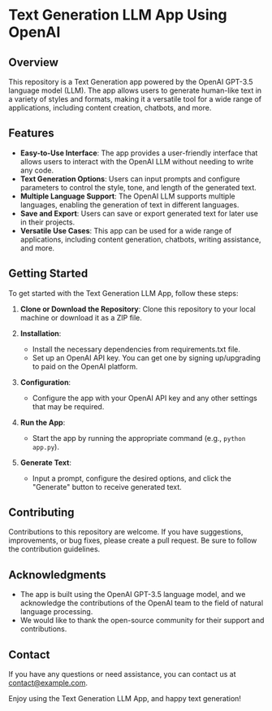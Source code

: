 # Text Generation LLM App Using OpenAI

## Overview

This repository is a Text Generation app powered by the OpenAI GPT-3.5 language model (LLM). The app allows users to generate human-like text in a variety of styles and formats, making it a versatile tool for a wide range of applications, including content creation, chatbots, and more.

## Features

- **Easy-to-Use Interface**: The app provides a user-friendly interface that allows users to interact with the OpenAI LLM without needing to write any code.
- **Text Generation Options**: Users can input prompts and configure parameters to control the style, tone, and length of the generated text.
- **Multiple Language Support**: The OpenAI LLM supports multiple languages, enabling the generation of text in different languages.
- **Save and Export**: Users can save or export generated text for later use in their projects.
- **Versatile Use Cases**: This app can be used for a wide range of applications, including content generation, chatbots, writing assistance, and more.

## Getting Started

To get started with the Text Generation LLM App, follow these steps:

1. **Clone or Download the Repository**: Clone this repository to your local machine or download it as a ZIP file.

2. **Installation**:
   - Install the necessary dependencies from requirements.txt file.
   - Set up an OpenAI API key. You can get one by signing up/upgrading to paid on the OpenAI platform.

3. **Configuration**:
   - Configure the app with your OpenAI API key and any other settings that may be required.

4. **Run the App**:
   - Start the app by running the appropriate command (e.g., `python app.py`).

5. **Generate Text**:
   - Input a prompt, configure the desired options, and click the "Generate" button to receive generated text.

## Contributing

Contributions to this repository are welcome. If you have suggestions, improvements, or bug fixes, please create a pull request. Be sure to follow the contribution guidelines.


## Acknowledgments

- The app is built using the OpenAI GPT-3.5 language model, and we acknowledge the contributions of the OpenAI team to the field of natural language processing.
- We would like to thank the open-source community for their support and contributions.

## Contact

If you have any questions or need assistance, you can contact us at [contact@example.com](mailto:sababadad74@gmail.com).

Enjoy using the Text Generation LLM App, and happy text generation!

